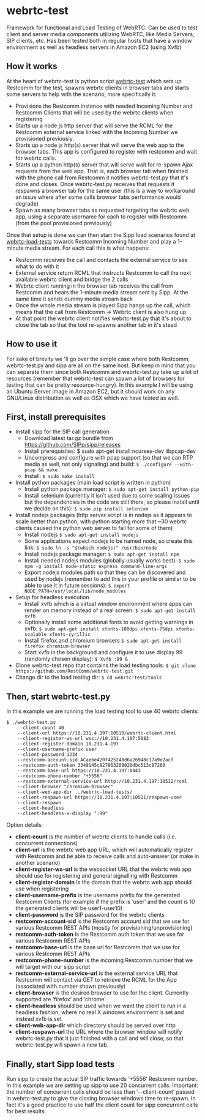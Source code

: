 # webrtc-test

Framework for functional and Load Testing of WebRTC. Can be used to test client and server media components utilizing WebRTC, like Media Servers, SIP clients, etc. Has been tested both in regular hosts that have a window environment as well as headless servers in Amazon EC2 (using Xvfb)

## How it works ##

At the heart of webrtc-test is python script [webrtc-test](https://github.com/RestComm/webrtc-test/blob/master/tools/webrtc-test.py) which sets up Restcomm for the test, spawns webrtc clients in browser tabs and starts some servers to help with the scenario, more specifically it:
* Provisions the Restcomm instance with needed Incoming Number and Restcomm Clients that will be used by the webrtc clients when registering
* Starts up a node js http server that will serve the RCML for the Restcomm external service linked with the Incoming Number we provisioned previously. 
* Starts up a node js http(s) server that will serve the web app to the browser tabs. This app is configured to register with restcomm and wait for webrtc calls.
* Starts up a python http(s) server that will serve wait for re-spawn Ajax requests from the web app. That is, each browser tab when finished with the phone call from Restcomm it notifies webrtc-test.py that it's done and closes. Once webrtc-test.py receives that requests it respawns a browser tab for the same user (this is a way to workaround an issue where after some calls browser tabs performance would degrade)
* Spawn as many browser tabs as requested targeting the webrtc web app, using a separate username for each to register with Restcomm (from the pool provisioned previously)

Once that setup is done we can then start the Sipp load scenarios found at [webrtc-load-tests](https://github.com/RestComm/webrtc-test/webrtc-load-tests) towards Restcomm Incoming Number and play a 1-minute media stream. For each call this is what happens:
* Restcomm receives the call and contacts the external service to see what to do with it
* External service return RCML that instructs Restcomm to call the next available webrtc client and bridge the 2 calls
* Webrtc client running in the browser tab receives the call from Restcomm and hears the 1-minute media stream sent by Sipp. At the same time it sends dummy media stream back
* Once the whole media stream is played Sipp hangs up the call, which means that the call from Restcomm -> Webrtc client is also hung up
* At that point the webrtc client notifies webrtc-test.py that it's about to close the tab so that the tool re-spawns another tab in it's stead

## How to use it ##

For sake of brevity we 'll go over the simple case where both Restcomm, webrtc-test.py and sipp are all on the same host. But keep in mind that you can separate them since both Restcomm and webrtc-test.py take up a lot of resources (remember that webrtc-test can spawn a lot of browsers for testing that can be pretty resource-hungry). In this example I will be using an Ubuntu Server image in Amazon EC2, but it should work on any GNU/Linux distribution as well as OSX which we have tested as well.

## First, install prerequisites ##

* Install sipp for the SIP call generation
	* Download latest tar.gz bundle from https://github.com/SIPp/sipp/releases
	* Install prerequisites:
		$ sudo apt-get install ncurses-dev libpcap-dev
	* Uncompress and configure with pcap support (so that we can RTP media as well, not only signaling) and build: `$ ./configure --with-pcap && make`
	* Install: `$ sudo make install`
* Install python packages (main load script is written in python)
	* Install python package manager: `$ sudo apt-get install python-pip`
	* Install selenium (currently it isn’t used due to some scaling issues but the dependencies in the code are still there, so please install until we decide on this): `$ sudo pip install selenium`
* Install nodejs packages (http server script is in nodejs as it appears to scale better than python; with python starting more that ~30 webrtc clients caused the python web server to fail for some of them)
	* Install nodejs `$ sudo apt-get install nodejs`
	* Some applications expect nodejs to be named node, so create this link: `$ sudo ln -s "$(which nodejs)" /usr/bin/node`
	* Install nodejs package manager: `$ sudo apt-get install npm`
	* Install needed nodejs modules (globally usually works best): `$ sudo npm -g install node-static express command-line-args`
	* Export nodejs modules path so that they can be discovered and used by nodejs (remember to add this in your profile or similar to be able to use it in future sessions): `$ export NODE_PATH=/usr/local/lib/node_modules`
* Setup for headless execution
	* Install xvfb which is a virtual window environment where apps can render on memory instead of a real screen: `$ sudo apt-get install xvfb`
	* Optionally install some additional fonts to avoid getting warnings in xvfb: `$ sudo apt-get install xfonts-100dpi xfonts-75dpi xfonts-scalable xfonts-cyrillic`
	* Install firefox and chromium browsers `$ sudo apt-get install firefox chromium-browser`
	* Start xvfb in the background and configure it to use display 99 (randomly chosen display): `$ Xvfb :99 &`
* Clone webrtc-test repo that contains the load testing tools: `$ git clone https://github.com/RestComm/webrtc-test.git`
* Change dir to the load testing dir: `$ cd webrtc-test/tools`

## Then, start webrtc-test.py ##

In this example we are running the load testing tool to use 40 webrtc clients:

```
$ ./webrtc-test.py 
	--client-count 40 
	--client-url https://10.231.4.197:10510/webrtc-client.html 
	--client-register-ws-url wss://10.231.4.197:5083 
	--client-register-domain 10.231.4.197 
	--client-username-prefix user 
	--client-password 1234 
	--restcomm-account-sid ACae6e420f425248d6a26948c17a9e2acf 
	--restcomm-auth-token 3349145c827863209020dbc513c87260  
	--restcomm-base-url https://10.231.4.197:8443 
	--restcomm-phone-number "+5556" 
	--restcomm-external-service-url http://10.231.4.197:10512/rcml 
	--client-browser "chromium-browser" 
	--client-web-app-dir ../webrtc-load-tests/ 
	--client-respawn-url https://10.231.4.197:10511/respawn-user 
	--client-respawn 
	--client-headless 
	--client-headless-x-display ":99"
```

Option details:
* **client-count** is the number of webrtc clients to handle calls (i.e. concurrent connections)
* **client-url** is the webrtc web app URL, which will automatically register with Restcomm and be able to receive calls and auto-answer (or make in another scenario)
* **client-register-ws-url** is the websocket URL that the webrtc web app should use for registering and general signalling with Restcomm
* **client-register-domain** Is the domain that the webrtc web app should use when registering
* **client-username-prefix** is the username prefix for the generated Restcomm Clients (for example if the prefix is ‘user’ and the count is 10 the generated clients will be user1-user10)
* **client-password** is the SIP password for the webrtc clients
* **restcomm-account-sid** is the Restcomm account sid that we use for various Restcomm REST APIs (mostly for provisioning/unprovisioning)
* **restcomm-auth-token** is the Restcomm auth token that we use for various Restcomm REST APIs 
* **restcomm-base-url** is the base url for Restcomm that we use for various Restcomm REST APIs 
* **restcomm-phone-number** is the incoming Restcomm number that we will target with our sipp script
* **restcomm-external-service-url** is the external service URL that Restcomm will contact via GET to retrieve the RCML for the App (associated with number shown previously)
* **client-browser** is the desired browser to use for the client. Currently supported are ‘firefox’ and ‘chrome’
* **client-headless** should be used when we want the client to run in a headless fashion, where no real X windows environment is set and instead xvfb is set
* **client-web-app-dir** which directory should be served over http
* **client-respawn-url** the URL where the browser window will notify webrtc-test.py that it just finished with a call and will close, so that webrtc-test.py will spawn a new tab. 

## Finally, start Sipp load tests

Run sipp to create the actual SIP traffic towards ‘+5556’ Restcomm number. In this example we are setting up sipp to use 20 concurrent calls. Important: the number of concurrent calls should be less than ‘--client-count’ passed in webrtc-test.py to give the closing browser windows time to re-spawn. In fact it's a good practice to use half the client count for sipp concurrent calls for best results.

